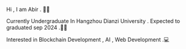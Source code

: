 Hi , I am Abir . 👨‍💻

Currently Undergraduate In Hangzhou Dianzi University . 
Expected to graduated sep 2024 .👨‍🎓

Interested in Blockchain Development , AI , Web Development .💻
